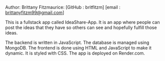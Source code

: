 Author:
Brittany Fitzmaurice: [GitHub : britfitzm] [email : brittanyfitzm99@gmail.com]

This is a fullstack app called IdeaShare-App. It is an app where people can post the ideas that they have so others can see and hopefully fulfill those ideas.

The backend is written in JavaScript.
The database is managed using MongoDB.
The frontend is done using HTML and JavaScript to make it dynamic.
It is styled with CSS.
The app is deployed on Render.com.
